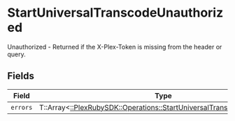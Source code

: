# StartUniversalTranscodeUnauthorized

Unauthorized - Returned if the X-Plex-Token is missing from the header or query.


## Fields

| Field                                                                                                                                    | Type                                                                                                                                     | Required                                                                                                                                 | Description                                                                                                                              |
| ---------------------------------------------------------------------------------------------------------------------------------------- | ---------------------------------------------------------------------------------------------------------------------------------------- | ---------------------------------------------------------------------------------------------------------------------------------------- | ---------------------------------------------------------------------------------------------------------------------------------------- |
| `errors`                                                                                                                                 | T::Array<[::PlexRubySDK::Operations::StartUniversalTranscodeVideoErrors](../../models/operations/startuniversaltranscodevideoerrors.md)> | :heavy_minus_sign:                                                                                                                       | N/A                                                                                                                                      |